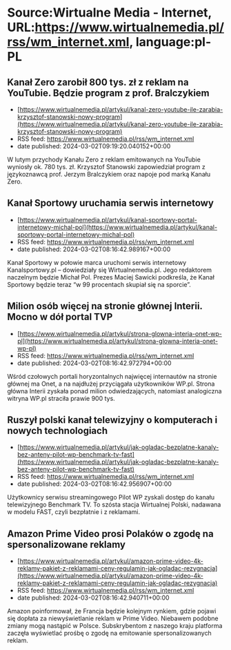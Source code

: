 # Source:Wirtualne Media - Internet, URL:https://www.wirtualnemedia.pl/rss/wm_internet.xml, language:pl-PL

## Kanał Zero zarobił 800 tys. zł z reklam na YouTubie. Będzie program z prof. Bralczykiem
 - [https://www.wirtualnemedia.pl/artykul/kanal-zero-youtube-ile-zarabia-krzysztof-stanowski-nowy-program](https://www.wirtualnemedia.pl/artykul/kanal-zero-youtube-ile-zarabia-krzysztof-stanowski-nowy-program)
 - RSS feed: https://www.wirtualnemedia.pl/rss/wm_internet.xml
 - date published: 2024-03-02T09:19:20.040152+00:00

W lutym przychody Kanału Zero z reklam emitowanych na YouTubie wyniosły ok. 780 tys. zł. Krzysztof Stanowski zapowiedział program z językoznawcą prof. Jerzym Bralczykiem oraz napoje pod marką Kanału Zero.

## Kanał Sportowy uruchamia serwis internetowy
 - [https://www.wirtualnemedia.pl/artykul/kanal-sportowy-portal-internetowy-michal-pol](https://www.wirtualnemedia.pl/artykul/kanal-sportowy-portal-internetowy-michal-pol)
 - RSS feed: https://www.wirtualnemedia.pl/rss/wm_internet.xml
 - date published: 2024-03-02T08:16:42.989167+00:00

Kanał Sportowy w połowie marca uruchomi serwis internetowy Kanalsportowy.pl – dowiedziały się Wirtualnemedia.pl. Jego redaktorem naczelnym będzie Michał Pol. Prezes Maciej Sawicki podkreśla, że Kanał Sportowy będzie teraz “w 99 procentach skupiał się na sporcie”.

## Milion osób więcej na stronie głównej Interii. Mocno w dół portal TVP
 - [https://www.wirtualnemedia.pl/artykul/strona-glowna-interia-onet-wp-pl](https://www.wirtualnemedia.pl/artykul/strona-glowna-interia-onet-wp-pl)
 - RSS feed: https://www.wirtualnemedia.pl/rss/wm_internet.xml
 - date published: 2024-03-02T08:16:42.972794+00:00

Wśród czołowych portali horyzontalnych najwięcej internautów na stronie głównej ma Onet, a na najdłużej przyciągała użytkowników WP.pl. Strona główna Interii zyskała ponad milion odwiedzających, natomiast analogiczna witryna WP.pl straciła prawie 900 tys.

## Ruszył polski kanał telewizyjny o komputerach i nowych technologiach
 - [https://www.wirtualnemedia.pl/artykul/jak-ogladac-bezplatne-kanaly-bez-anteny-pilot-wp-benchmark-tv-fast](https://www.wirtualnemedia.pl/artykul/jak-ogladac-bezplatne-kanaly-bez-anteny-pilot-wp-benchmark-tv-fast)
 - RSS feed: https://www.wirtualnemedia.pl/rss/wm_internet.xml
 - date published: 2024-03-02T08:16:42.956907+00:00

Użytkownicy serwisu streamingowego Pilot WP zyskali dostęp do kanału telewizyjnego Benchmark TV. To szósta stacja Wirtualnej Polski, nadawana w modelu FAST, czyli bezpłatnie i z reklamami.

## Amazon Prime Video prosi Polaków o zgodę na spersonalizowane reklamy
 - [https://www.wirtualnemedia.pl/artykul/amazon-prime-video-4k-reklamy-pakiet-z-reklamami-ceny-regulamin-jak-ogladac-rezygnacja](https://www.wirtualnemedia.pl/artykul/amazon-prime-video-4k-reklamy-pakiet-z-reklamami-ceny-regulamin-jak-ogladac-rezygnacja)
 - RSS feed: https://www.wirtualnemedia.pl/rss/wm_internet.xml
 - date published: 2024-03-02T08:16:42.940711+00:00

Amazon poinformował, że Francja będzie kolejnym rynkiem, gdzie pojawi się dopłata za niewyświetlanie reklam w Prime Video. Niebawem podobne zmiany mogą nastąpić w Polsce. Subskrybentom z naszego kraju platforma zaczęła wyświetlać prośbę o zgodę na emitowanie spersonalizowanych reklam.

